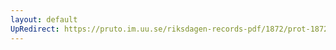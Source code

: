 ```yaml
---
layout: default
UpRedirect: https://pruto.im.uu.se/riksdagen-records-pdf/1872/prot-1872--ak--203.pdf
---
```

